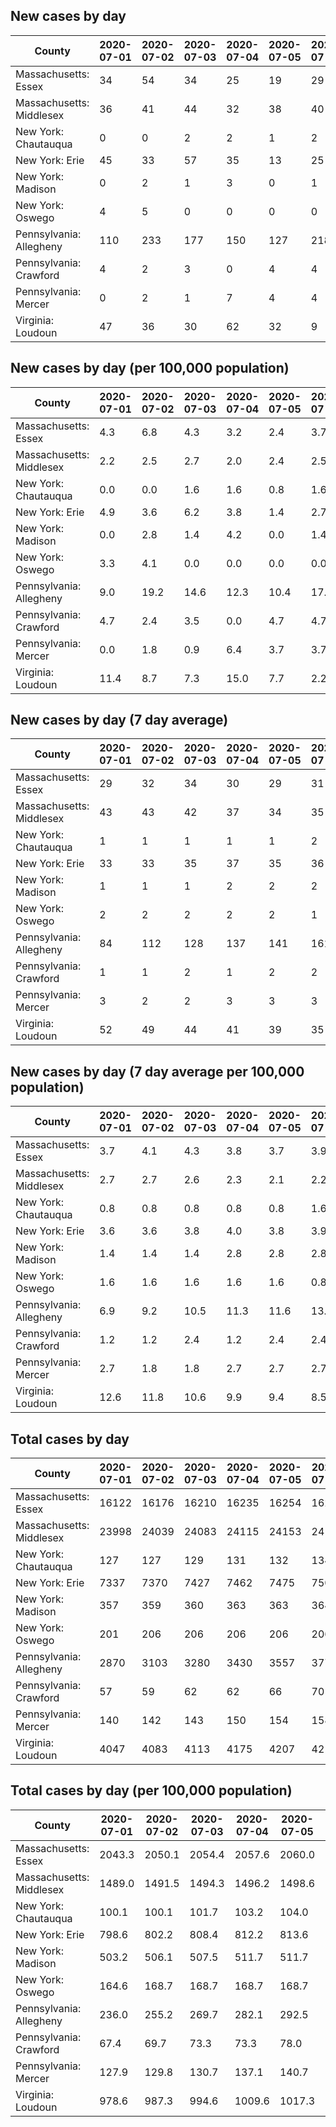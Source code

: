 ## New cases by day

| County | 2020-07-01 | 2020-07-02 | 2020-07-03 | 2020-07-04 | 2020-07-05 | 2020-07-06 | 2020-07-07 |
| --- | --- | --- | --- | --- | --- | --- | --- |
| Massachusetts: Essex | 34 | 54 | 34 | 25 | 19 | 29 |  |
| Massachusetts: Middlesex | 36 | 41 | 44 | 32 | 38 | 40 |  |
| New York: Chautauqua | 0 | 0 | 2 | 2 | 1 | 2 |  |
| New York: Erie | 45 | 33 | 57 | 35 | 13 | 25 |  |
| New York: Madison | 0 | 2 | 1 | 3 | 0 | 1 |  |
| New York: Oswego | 4 | 5 | 0 | 0 | 0 | 0 |  |
| Pennsylvania: Allegheny | 110 | 233 | 177 | 150 | 127 | 218 |  |
| Pennsylvania: Crawford | 4 | 2 | 3 | 0 | 4 | 4 |  |
| Pennsylvania: Mercer | 0 | 2 | 1 | 7 | 4 | 4 |  |
| Virginia: Loudoun | 47 | 36 | 30 | 62 | 32 | 9 |  |

## New cases by day (per 100,000 population)

| County | 2020-07-01 | 2020-07-02 | 2020-07-03 | 2020-07-04 | 2020-07-05 | 2020-07-06 | 2020-07-07 |
| --- | --- | --- | --- | --- | --- | --- | --- |
| Massachusetts: Essex | 4.3 | 6.8 | 4.3 | 3.2 | 2.4 | 3.7 |  |
| Massachusetts: Middlesex | 2.2 | 2.5 | 2.7 | 2.0 | 2.4 | 2.5 |  |
| New York: Chautauqua | 0.0 | 0.0 | 1.6 | 1.6 | 0.8 | 1.6 |  |
| New York: Erie | 4.9 | 3.6 | 6.2 | 3.8 | 1.4 | 2.7 |  |
| New York: Madison | 0.0 | 2.8 | 1.4 | 4.2 | 0.0 | 1.4 |  |
| New York: Oswego | 3.3 | 4.1 | 0.0 | 0.0 | 0.0 | 0.0 |  |
| Pennsylvania: Allegheny | 9.0 | 19.2 | 14.6 | 12.3 | 10.4 | 17.9 |  |
| Pennsylvania: Crawford | 4.7 | 2.4 | 3.5 | 0.0 | 4.7 | 4.7 |  |
| Pennsylvania: Mercer | 0.0 | 1.8 | 0.9 | 6.4 | 3.7 | 3.7 |  |
| Virginia: Loudoun | 11.4 | 8.7 | 7.3 | 15.0 | 7.7 | 2.2 |  |

## New cases by day (7 day average)

| County | 2020-07-01 | 2020-07-02 | 2020-07-03 | 2020-07-04 | 2020-07-05 | 2020-07-06 | 2020-07-07 |
| --- | --- | --- | --- | --- | --- | --- | --- |
| Massachusetts: Essex | 29 | 32 | 34 | 30 | 29 | 31 |  |
| Massachusetts: Middlesex | 43 | 43 | 42 | 37 | 34 | 35 |  |
| New York: Chautauqua | 1 | 1 | 1 | 1 | 1 | 2 |  |
| New York: Erie | 33 | 33 | 35 | 37 | 35 | 36 |  |
| New York: Madison | 1 | 1 | 1 | 2 | 2 | 2 |  |
| New York: Oswego | 2 | 2 | 2 | 2 | 2 | 1 |  |
| Pennsylvania: Allegheny | 84 | 112 | 128 | 137 | 141 | 161 |  |
| Pennsylvania: Crawford | 1 | 1 | 2 | 1 | 2 | 2 |  |
| Pennsylvania: Mercer | 3 | 2 | 2 | 3 | 3 | 3 |  |
| Virginia: Loudoun | 52 | 49 | 44 | 41 | 39 | 35 |  |

## New cases by day (7 day average per 100,000 population)

| County | 2020-07-01 | 2020-07-02 | 2020-07-03 | 2020-07-04 | 2020-07-05 | 2020-07-06 | 2020-07-07 |
| --- | --- | --- | --- | --- | --- | --- | --- |
| Massachusetts: Essex | 3.7 | 4.1 | 4.3 | 3.8 | 3.7 | 3.9 |  |
| Massachusetts: Middlesex | 2.7 | 2.7 | 2.6 | 2.3 | 2.1 | 2.2 |  |
| New York: Chautauqua | 0.8 | 0.8 | 0.8 | 0.8 | 0.8 | 1.6 |  |
| New York: Erie | 3.6 | 3.6 | 3.8 | 4.0 | 3.8 | 3.9 |  |
| New York: Madison | 1.4 | 1.4 | 1.4 | 2.8 | 2.8 | 2.8 |  |
| New York: Oswego | 1.6 | 1.6 | 1.6 | 1.6 | 1.6 | 0.8 |  |
| Pennsylvania: Allegheny | 6.9 | 9.2 | 10.5 | 11.3 | 11.6 | 13.2 |  |
| Pennsylvania: Crawford | 1.2 | 1.2 | 2.4 | 1.2 | 2.4 | 2.4 |  |
| Pennsylvania: Mercer | 2.7 | 1.8 | 1.8 | 2.7 | 2.7 | 2.7 |  |
| Virginia: Loudoun | 12.6 | 11.8 | 10.6 | 9.9 | 9.4 | 8.5 |  |

## Total cases by day

| County | 2020-07-01 | 2020-07-02 | 2020-07-03 | 2020-07-04 | 2020-07-05 | 2020-07-06 | 2020-07-07 |
| --- | --- | --- | --- | --- | --- | --- | --- |
| Massachusetts: Essex | 16122 | 16176 | 16210 | 16235 | 16254 | 16283 |  |
| Massachusetts: Middlesex | 23998 | 24039 | 24083 | 24115 | 24153 | 24193 |  |
| New York: Chautauqua | 127 | 127 | 129 | 131 | 132 | 134 |  |
| New York: Erie | 7337 | 7370 | 7427 | 7462 | 7475 | 7500 |  |
| New York: Madison | 357 | 359 | 360 | 363 | 363 | 364 |  |
| New York: Oswego | 201 | 206 | 206 | 206 | 206 | 206 |  |
| Pennsylvania: Allegheny | 2870 | 3103 | 3280 | 3430 | 3557 | 3775 |  |
| Pennsylvania: Crawford | 57 | 59 | 62 | 62 | 66 | 70 |  |
| Pennsylvania: Mercer | 140 | 142 | 143 | 150 | 154 | 158 |  |
| Virginia: Loudoun | 4047 | 4083 | 4113 | 4175 | 4207 | 4216 |  |

## Total cases by day (per 100,000 population)

| County | 2020-07-01 | 2020-07-02 | 2020-07-03 | 2020-07-04 | 2020-07-05 | 2020-07-06 | 2020-07-07 |
| --- | --- | --- | --- | --- | --- | --- | --- |
| Massachusetts: Essex | 2043.3 | 2050.1 | 2054.4 | 2057.6 | 2060.0 | 2063.7 |  |
| Massachusetts: Middlesex | 1489.0 | 1491.5 | 1494.3 | 1496.2 | 1498.6 | 1501.1 |  |
| New York: Chautauqua | 100.1 | 100.1 | 101.7 | 103.2 | 104.0 | 105.6 |  |
| New York: Erie | 798.6 | 802.2 | 808.4 | 812.2 | 813.6 | 816.4 |  |
| New York: Madison | 503.2 | 506.1 | 507.5 | 511.7 | 511.7 | 513.1 |  |
| New York: Oswego | 164.6 | 168.7 | 168.7 | 168.7 | 168.7 | 168.7 |  |
| Pennsylvania: Allegheny | 236.0 | 255.2 | 269.7 | 282.1 | 292.5 | 310.4 |  |
| Pennsylvania: Crawford | 67.4 | 69.7 | 73.3 | 73.3 | 78.0 | 82.7 |  |
| Pennsylvania: Mercer | 127.9 | 129.8 | 130.7 | 137.1 | 140.7 | 144.4 |  |
| Virginia: Loudoun | 978.6 | 987.3 | 994.6 | 1009.6 | 1017.3 | 1019.5 |  |
